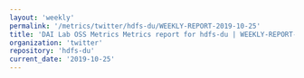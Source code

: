 ```yaml
---
layout: 'weekly'
permalink: '/metrics/twitter/hdfs-du/WEEKLY-REPORT-2019-10-25'
title: 'DAI Lab OSS Metrics Metrics report for hdfs-du | WEEKLY-REPORT-2019-10-25'
organization: 'twitter'
repository: 'hdfs-du'
current_date: '2019-10-25'
---
```

